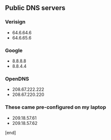 ## Public DNS servers

### Verisign

 * 64.6.64.6
 * 64.6.65.6

### Google

 * 8.8.8.8
 * 8.8.4.4

### OpenDNS

 * 208.67.222.222
 * 208.67.220.220

### These came pre-configured on my laptop

 * 209.18.57.61
 * 209.18.57.62

[end]